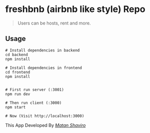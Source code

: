 # freshbnb (airbnb like style) Repo

> Users can be hosts, rent and more.

## Usage

```
# Install dependencies in backend
cd backend
npm install

# Install dependencies in frontend
cd frontend
npm install


# First run server (:3001)
npm run dev

# Then run client (:3000)
npm start

# Now (Visit http://localhost:3000)
```

This App Developed By [_Matan Shaviro_ ](https://www.matan.sh/ 'Matan Shaviro')
